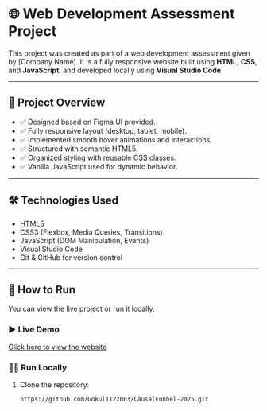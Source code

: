 # 🌐 Web Development Assessment Project

This project was created as part of a web development assessment given by [Company Name]. It is a fully responsive website built using **HTML**, **CSS**, and **JavaScript**, and developed locally using **Visual Studio Code**.

---

## 📁 Project Overview

- ✅ Designed based on Figma UI provided.
- ✅ Fully responsive layout (desktop, tablet, mobile).
- ✅ Implemented smooth hover animations and interactions.
- ✅ Structured with semantic HTML5.
- ✅ Organized styling with reusable CSS classes.
- ✅ Vanilla JavaScript used for dynamic behavior.

---

## 🛠️ Technologies Used

- HTML5
- CSS3 (Flexbox, Media Queries, Transitions)
- JavaScript (DOM Manipulation, Events)
- Visual Studio Code
- Git & GitHub for version control

---

## 🚀 How to Run

You can view the live project or run it locally.

### ▶️ Live Demo
[Click here to view the website](https://your-github-username.github.io/your-repo-name)

### 🧑‍💻 Run Locally
1. Clone the repository:
   ```bash
   https://github.com/Gokul1122003/CausalFunnel-2025.git
